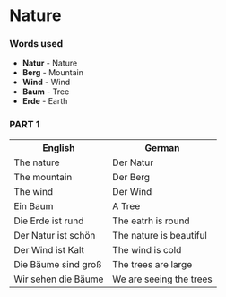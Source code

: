 # Nature

### Words used
+ **Natur** - Nature
+ **Berg** - Mountain
+ **Wind** - Wind
+ **Baum** - Tree
+ **Erde** - Earth

### PART 1

<table>
    <tr>
        <th>English</th>
        <th>German</th>
    </tr>
    <tr>
        <td>The nature</td>
        <td>Der Natur</td>
    </tr>
    <tr>
        <td>The mountain</td>
        <td>Der Berg</td>
    </tr>
    <tr>
        <td>The wind</td>
        <td>Der Wind</td>
    </tr>
    <tr>
        <td>Ein Baum</td>
        <td>A Tree</td>
    </tr>
    <tr>
        <td>Die Erde ist rund</td>
        <td>The eatrh is round</td>
    </tr>
    <tr>
        <td>Der Natur ist schön</td>
        <td>The nature is beautiful</td>
    </tr>
    <tr>
        <td>Der Wind ist Kalt</td>
        <td>The wind is cold</td>
    </tr>
    <tr>
        <td>Die Bäume sind groß</td>
        <td>The trees are large</td>
    </tr>
    <tr>
        <td>Wir sehen die Bäume</td>
        <td>We are seeing the trees</td>
    </tr>
</table>
